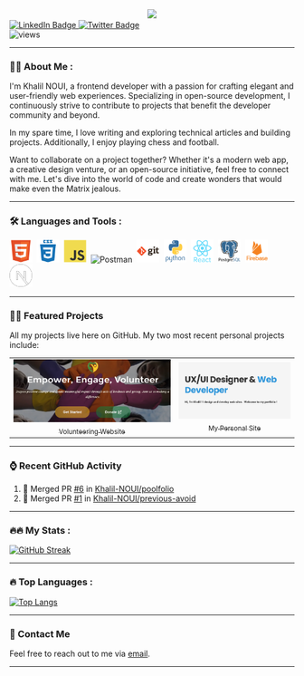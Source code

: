 <div id="header" align="center">
  <img src="https://media.giphy.com/media/v1.Y2lkPTc5MGI3NjExdzJncnAwMmpqdjlwODdja2VnczhnZXpsbTd0b3c1aXptZ212NnptYiZlcD12MV9pbnRlcm5hbF9naWZfYnlfaWQmY3Q9Zw/CcwLAV11cALh3OuEJ5/giphy.gif" width="100"/>
</div>

<div id="badges">
  <a href="https://www.linkedin.com/in/khalil-noui-pr">
    <img src="https://img.shields.io/badge/LinkedIn-blue?style=for-the-badge&logo=linkedin&logoColor=white" alt="LinkedIn Badge"/>
  </a>
  <a href="https://twitter.com/Khalil__Noui">
    <img src="https://img.shields.io/badge/Twitter-blue?style=for-the-badge&logo=twitter&logoColor=white" alt="Twitter Badge"/>
  </a>
</div>

<img src="https://komarev.com/ghpvc/?username=Khalil-NOUI&style=flat-square&color=grey" alt="views"/>

---

### :man_technologist: About Me :

I'm Khalil NOUI, a frontend developer with a passion for crafting elegant and user-friendly web experiences. Specializing in open-source development, I continuously strive to contribute to projects that benefit the developer community and beyond.

In my spare time, I love writing and exploring technical articles and building projects. Additionally, I enjoy playing chess and football.

Want to collaborate on a project together? Whether it's a modern web app, a creative design venture, or an open-source initiative, feel free to connect with me. Let's dive into the world of code and create wonders that would make even the Matrix jealous.

---

### :hammer_and_wrench: Languages and Tools :

<div>

 <img src="https://github.com/devicons/devicon/blob/master/icons/html5/html5-original.svg" title="HTML5" alt="HTML" width="40" height="40"/>&nbsp;
 <img src="https://github.com/devicons/devicon/blob/master/icons/css3/css3-plain-wordmark.svg"  title="CSS3" alt="CSS" width="40" height="40"/>&nbsp;
 <img src="https://github.com/devicons/devicon/blob/master/icons/javascript/javascript-original.svg" title="JavaScript" alt="JavaScript" width="40" height="40"/>&nbsp;
 <img src="https://www.vectorlogo.zone/logos/getpostman/getpostman-icon.svg" title="Postman"  alt="Postman" width="40" height="40"/>&nbsp;
 <img src="https://github.com/devicons/devicon/blob/master/icons/git/git-original-wordmark.svg" title="Git" alt="Git" width="40" height="40"/>&nbsp;
 <img src="https://github.com/devicons/devicon/blob/master/icons/python/python-original-wordmark.svg" title="Python"  alt="Python" width="40" height="40"/>&nbsp;
 <img src="https://github.com/devicons/devicon/blob/master/icons/react/react-original-wordmark.svg" title="React"  alt="React" width="40" height="40"/>&nbsp;
 <img src="https://github.com/devicons/devicon/blob/master/icons/postgresql/postgresql-original-wordmark.svg" title="PostGresSQL"  alt="PostGresSQL" width="40" height="40"/>&nbsp;
 <img src="https://github.com/devicons/devicon/blob/master/icons/firebase/firebase-plain-wordmark.svg" title="FireBase"  alt="Firebase" width="40" height="40"/>&nbsp;
 <img src="https://github.com/devicons/devicon/blob/master/icons/nextjs/nextjs-line.svg" title="Next.js" alt="Next.js" width="40" height="40"/>&nbsp;
</div>

---

### :man_technologist: Featured Projects

All my projects live here on GitHub. My two most recent personal projects include:

<table>
<tr>
<td align="center">
  <a href="https://github.com/202306-NEA-DZ-FEW/team-nine-capstone">
    <img src="/AideBeAide.png" alt="Volunteer website"> <br/>
    <sub> Volunteering Website </sub>
  </a>
</td>
<td align="center">
  <a href="https://github.com/Khalil-NOUI/poolfolio">
    <img src="/Web%20Developer%20and%20UX_UI%20Designer.png" alt="My Personal Site"> <br/>
    <sub>My Personal Site</sub>
  </a>
</td>
</tr>
</table>

---

### :watch: Recent GitHub Activity

<!--START_SECTION:activity-->
1. 🎉 Merged PR [#6](https://github.com/Khalil-NOUI/poolfolio) in [Khalil-NOUI/poolfolio](https://github.com/Khalil-NOUI/poolfolio)
2. 🎉 Merged PR [#1](https://github.com/Khalil-NOUI/previous-avoid/pull/1) in [Khalil-NOUI/previous-avoid](https://github.com/Khalil-NOUI/previous-avoid)
<!--END_SECTION:activity-->

---

### :fire::fire: My Stats :

[![GitHub Streak](http://github-readme-streak-stats.herokuapp.com?user=Khalil-NOUI&theme=dark&background=000000)](https://git.io/streak-stats)

---

### :fire: Top Languages :

[![Top Langs](https://github-readme-stats.vercel.app/api/top-langs/?username=Khalil-NOUI&layout=compact&theme=vision-friendly-dark)](https://github.com/anuraghazra/github-readme-stats)

---

### :fax: Contact Me

Feel free to reach out to me via [email][email].

---

<!-- Reference Links -->

[email]: https://mailto:noui.khalil.pr@gmail.com
[banner-image]: https://github.com/Khalil-NOUI/Khalil-NOUI/blob/main/Github%20Banner.png


<!---
Khalil-NOUI/Khalil-NOUI is a ✨ special ✨ repository because its `README.md` (this file) appears on your GitHub profile.
You can click the Preview link to take a look at your changes.
--->
